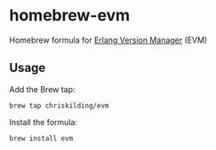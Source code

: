 # homebrew-evm

Homebrew formula for [Erlang Version Manager](https://github.com/robisonsantos/evm) (EVM)

## Usage

Add the Brew tap:

```shell
brew tap chriskilding/evm
```

Install the formula:

```shell
brew install evm
```
